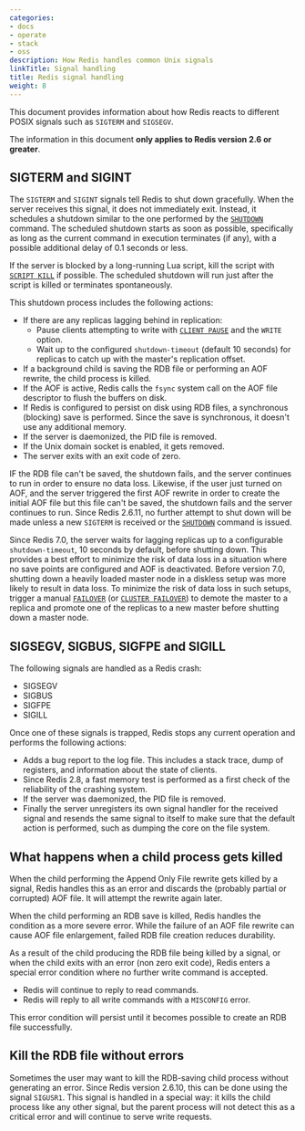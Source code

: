 ```yaml
---
categories:
- docs
- operate
- stack
- oss
description: How Redis handles common Unix signals
linkTitle: Signal handling
title: Redis signal handling
weight: 8
---
```


This document provides information about how Redis reacts to different POSIX signals such as `SIGTERM` and `SIGSEGV`.

The information in this document **only applies to Redis version 2.6 or greater**.

## SIGTERM and SIGINT

The `SIGTERM` and `SIGINT` signals tell Redis to shut down gracefully. When the server receives this signal,
it does not immediately exit. Instead, it schedules
a shutdown similar to the one performed by the [`SHUTDOWN`](/commands/shutdown) command. The scheduled shutdown starts as soon as possible, specifically as long as the
current command in execution terminates (if any), with a possible additional
delay of 0.1 seconds or less.

If the server is blocked by a long-running Lua script,
kill the script with [`SCRIPT KILL`](/commands/script-kill) if possible. The scheduled shutdown will
run just after the script is killed or terminates spontaneously.

This shutdown process includes the following actions:

* If there are any replicas lagging behind in replication:
  * Pause clients attempting to write with [`CLIENT PAUSE`](/commands/client-pause) and the `WRITE` option.
  * Wait up to the configured `shutdown-timeout` (default 10 seconds) for replicas to catch up with the master's replication offset.
* If a background child is saving the RDB file or performing an AOF rewrite, the child process is killed.
* If the AOF is active, Redis calls the `fsync` system call on the AOF file descriptor to flush the buffers on disk.
* If Redis is configured to persist on disk using RDB files, a synchronous (blocking) save is performed. Since the save is synchronous, it doesn't use any additional memory.
* If the server is daemonized, the PID file is removed.
* If the Unix domain socket is enabled, it gets removed.
* The server exits with an exit code of zero.

IF the RDB file can't be saved, the shutdown fails, and the server continues to run in order to ensure no data loss.
Likewise, if the user just turned on AOF, and the server triggered the first AOF rewrite in order to create the initial AOF file but this file can't be saved, the shutdown fails and the server continues to run.
Since Redis 2.6.11, no further attempt to shut down will be made unless a new `SIGTERM` is received or the [`SHUTDOWN`](/commands/shutdown) command is issued.

Since Redis 7.0, the server waits for lagging replicas up to a configurable `shutdown-timeout`, 10 seconds by default, before shutting down.
This provides a best effort to minimize the risk of data loss in a situation where no save points are configured and AOF is deactivated.
Before version 7.0, shutting down a heavily loaded master node in a diskless setup was more likely to result in data loss.
To minimize the risk of data loss in such setups, trigger a manual [`FAILOVER`](/commands/failover) (or [`CLUSTER FAILOVER`](/commands/cluster-failover)) to demote the master to a replica and promote one of the replicas to a new master before shutting down a master node.

## SIGSEGV, SIGBUS, SIGFPE and SIGILL

The following signals are handled as a Redis crash:

* SIGSEGV
* SIGBUS
* SIGFPE
* SIGILL

Once one of these signals is trapped, Redis stops any current operation and performs the following actions:

* Adds a bug report to the log file. This includes a stack trace, dump of registers, and information about the state of clients.
* Since Redis 2.8, a fast memory test is performed as a first check of the reliability of the crashing system.
* If the server was daemonized, the PID file is removed.
* Finally the server unregisters its own signal handler for the received signal and resends the same signal to itself to make sure that the default action is performed, such as dumping the core on the file system.

## What happens when a child process gets killed

When the child performing the Append Only File rewrite gets killed by a signal,
Redis handles this as an error and discards the (probably partial or corrupted)
AOF file. It will attempt the rewrite again later.

When the child performing an RDB save is killed, Redis handles the
condition as a more severe error. While the failure of an
AOF file rewrite can cause AOF file enlargement, failed RDB file
creation reduces durability.

As a result of the child producing the RDB file being killed by a signal,
or when the child exits with an error (non zero exit code), Redis enters
a special error condition where no further write command is accepted.

* Redis will continue to reply to read commands.
* Redis will reply to all write commands with a `MISCONFIG` error.

This error condition will persist until it becomes possible to create an RDB file successfully.

## Kill the RDB file without errors

Sometimes the user may want to kill the RDB-saving child process without
generating an error. Since Redis version 2.6.10, this can be done using the signal `SIGUSR1`. This signal is handled in a special way:
it kills the child process like any other signal, but the parent process will
not detect this as a critical error and will continue to serve write
requests.
